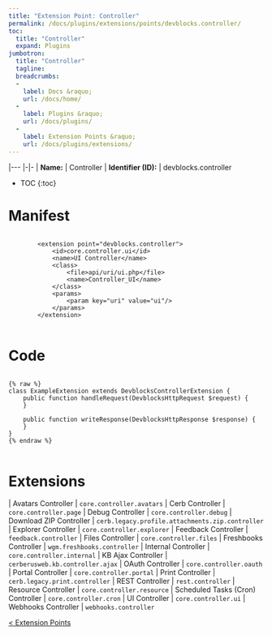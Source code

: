 ```yaml
---
title: "Extension Point: Controller"
permalink: /docs/plugins/extensions/points/devblocks.controller/
toc:
  title: "Controller"
  expand: Plugins
jumbotron:
  title: "Controller"
  tagline: 
  breadcrumbs:
  -
    label: Docs &raquo;
    url: /docs/home/
  -
    label: Plugins &raquo;
    url: /docs/plugins/
  -
    label: Extension Points &raquo;
    url: /docs/plugins/extensions/
---
```


|---
|-|-
| **Name:** | Controller
| **Identifier (ID):** | devblocks.controller

* TOC
{:toc}

# Manifest

<pre>
<code class="language-xml">
		&lt;extension point=&quot;devblocks.controller&quot;&gt;
			&lt;id&gt;core.controller.ui&lt;/id&gt;
			&lt;name&gt;UI Controller&lt;/name&gt;
			&lt;class&gt;
				&lt;file&gt;api/uri/ui.php&lt;/file&gt;
				&lt;name&gt;Controller_UI&lt;/name&gt;
			&lt;/class&gt;
			&lt;params&gt;
				&lt;param key=&quot;uri&quot; value=&quot;ui&quot;/&gt;
			&lt;/params&gt;
		&lt;/extension&gt;
</code>
</pre>

# Code

<pre>
<code class="language-php">
{% raw %}
class ExampleExtension extends DevblocksControllerExtension {
	public function handleRequest(DevblocksHttpRequest $request) {
	}

	public function writeResponse(DevblocksHttpResponse $response) {
	}
}
{% endraw %}
</code>
</pre>

# Extensions

| Avatars Controller | `core.controller.avatars`
| Cerb Controller | `core.controller.page`
| Debug Controller | `core.controller.debug`
| Download ZIP Controller | `cerb.legacy.profile.attachments.zip.controller`
| Explorer Controller | `core.controller.explorer`
| Feedback Controller | `feedback.controller`
| Files Controller | `core.controller.files`
| Freshbooks Controller | `wgm.freshbooks.controller`
| Internal Controller | `core.controller.internal`
| KB Ajax Controller | `cerberusweb.kb.controller.ajax`
| OAuth Controller | `core.controller.oauth`
| Portal Controller | `core.controller.portal`
| Print Controller | `cerb.legacy.print.controller`
| REST Controller | `rest.controller`
| Resource Controller | `core.controller.resource`
| Scheduled Tasks (Cron) Controller | `core.controller.cron`
| UI Controller | `core.controller.ui`
| Webhooks Controller | `webhooks.controller`

<div class="section-nav">
	<div class="left">
		<a href="/docs/plugins/extensions/#extension-points" class="prev">&lt; Extension Points</a>
	</div>
	<div class="right align-right">
	</div>
</div>
<div class="clear"></div>